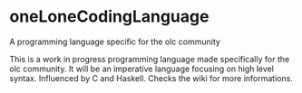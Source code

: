 # oneLoneCodingLanguage

A programming language specific for the olc community

This is a work in progress programming language made specifically for the olc community.
It will be an imperative language focusing on high level syntax. Influenced by C and Haskell.
Checks the wiki for more informations.
